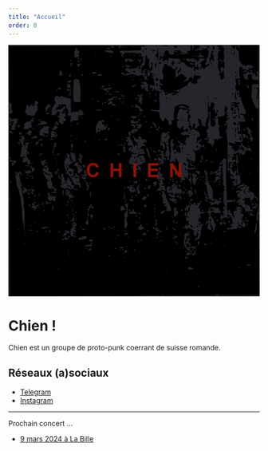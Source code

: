 ```yaml
---
title: "Accueil"
order: 0
---
```

![Chien une sorte de proto-punk cohérent](images/chien.png)

# Chien !
Chien est un groupe de proto-punk coerrant de suisse romande.

## Réseaux (a)sociaux
* [Telegram](https://t.me/+8ba_JnCbH3hjMDM8)
* [Instagram](https://www.instagram.com/protochien/) 
---
Prochain concert ...
* [9 mars 2024 à La Bille](https://www.bille.ch/etn/the-bark-night/) 
